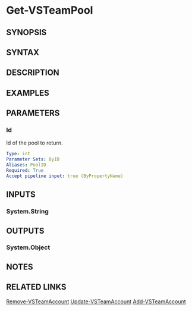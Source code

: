 <!-- #include "./common/header.md" -->

# Get-VSTeamPool

## SYNOPSIS

<!-- #include "./synopsis/Get-VSTeamPool.md" -->

## SYNTAX

## DESCRIPTION

<!-- #include "./synopsis/Get-VSTeamPool.md" -->

## EXAMPLES

## PARAMETERS

### Id

Id of the pool to return.

```yaml
Type: int
Parameter Sets: ByID
Aliases: PoolID
Required: True
Accept pipeline input: true (ByPropertyName)
```

## INPUTS

### System.String

## OUTPUTS

### System.Object

## NOTES

<!-- #include "./common/prerequisites.md" -->

## RELATED LINKS

[Remove-VSTeamAccount](Remove-VSTeamAccount.md)
[Update-VSTeamAccount](Update-VSTeamAccount.md)
[Add-VSTeamAccount](Add-VSTeamAccount.md)

<!-- #include "./common/related.md" -->